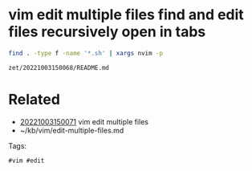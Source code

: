 # vim edit multiple files find and edit files recursively open in tabs
```bash
find . -type f -name '*.sh' | xargs nvim -p
```

` zet/20221003150068/README.md `

# Related

- [20221003150071](/zet/20221003150071/README.md) vim edit multiple files
- ~/kb/vim/edit-multiple-files.md

Tags:

    #vim #edit 

